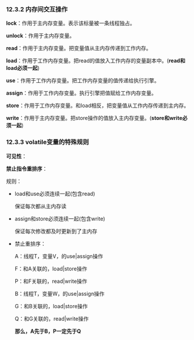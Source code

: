 ### 12.3.2 内存间交互操作

**lock**：作用于主内存变量。表示该标量被一条线程独占。

**unlock**：作用于主内存变量。

**read**：作用于主内存变量。把变量值从主内存传递到工作内存。

**load**：作用于工作内存变量。把read的值放入工作内存的变量副本中。(**read和load必须一起**)

**use**：作用于工作内存变量。把工作内存变量的值传递给执行引擎。

**assign**：作用于工作内存变量。执行引擎把值赋给工作内存变量。

**store**：作用于工作内存变量。和load相反，把变量值从工作内存传递到主内存。

**write**：作用于主内存变量。把store操作的值放入主内存变量。(**store和write必须一起**)

### 12.3.3 volatile变量的特殊规则 

**可见性**：

**禁止指令重排序**：

规则：

- load和use必须连续一起(包含read)

  保证每次都从主内存读

- assign和store必须连续一起(包含write)

  保证每次修改都及时更新到了主内存

- 禁止重排序：

  A：线程T，变量V，的use|assign操作

  F：和A关联的，load|store操作

  P：和F关联的，read|write操作

  

  B：线程T，变量W，的use|assign操作

  G：和B关联的，load|store操作

  Q：和G关联的，read|write操作

  

  **那么，A先于B，P一定先于Q**

   

  

   

  

  

  

 